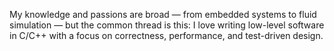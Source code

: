 My knowledge and passions are broad — from embedded systems to fluid simulation — but the common thread is this: I love writing low-level software in C/C++ with a focus on correctness, performance, and test-driven design.
